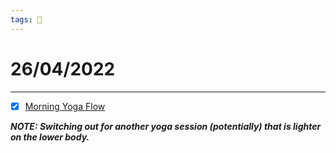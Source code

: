 ```yaml
---
tags: 📆
---
```


# 26/04/2022
---

- [x] [Morning Yoga Flow](https://www.youtube.com/watch?v=LqXZ628YNj4)

***NOTE: Switching out for another yoga session (potentially) that is lighter on the lower body.***
